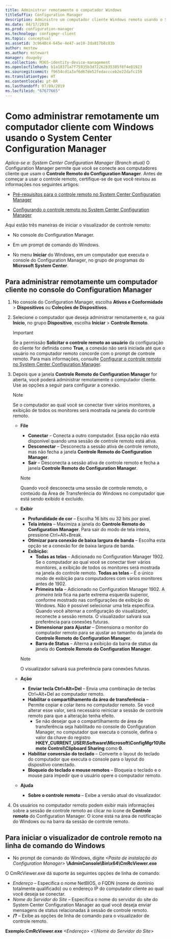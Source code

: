 ```yaml
---
title: Administrar remotamente o computador Windows
titleSuffix: Configuration Manager
description: Administre um computador cliente Windows remoto usando o System Center Configuration Manager.
ms.date: 04/17/2019
ms.prod: configuration-manager
ms.technology: configmgr-client
ms.topic: conceptual
ms.assetid: 3c9648c4-645e-4e47-ae10-2da817b8c83b
author: mestew
ms.author: mstewart
manager: dougeby
ms.collection: M365-identity-device-management
ms.openlocfilehash: b1a18371a7f75935b3d72262b35385f8f4e81923
ms.sourcegitcommit: f9654cd1a3af6d67de52fedaccceb2e22dafc159
ms.translationtype: HT
ms.contentlocale: pt-BR
ms.lasthandoff: 07/09/2019
ms.locfileid: "67677665"
---
```

# <a name="how-to-remotely-administer-a-windows-client-computer-by-using-system-center-configuration-manager"></a>Como administrar remotamente um computador cliente com Windows usando o System Center Configuration Manager

*Aplica-se a: System Center Configuration Manager (Branch atual)* O Configuration Manager permite que você se conecte aos computadores cliente que usam o **Controle Remoto do Configuration Manager**. Antes de começar a usar o controle remoto, certifique-se de que você revisou as informações nos seguintes artigos:  

-   [Pré-requisitos para o controle remoto no System Center Configuration Manager](../../../../core/clients/manage/remote-control/prerequisites-for-remote-control.md)  

-   [Configurando o controle remoto no System Center Configuration Manager](../../../../core/clients/manage/remote-control/configuring-remote-control.md)  

Aqui estão três maneiras de iniciar o visualizador de controle remoto:  

-   No console do Configuration Manager.  

-   Em um prompt de comando do Windows.  

-   No menu **Iniciar** do Windows, em um computador que executa o console do Configuration Manager, no grupo de programas do **Microsoft System Center**.  

## <a name="to-remotely-administer-a-client-computer-from-the-configuration-manager-console"></a>Para administrar remotamente um computador cliente no console do Configuration Manager  

1.  No console do Configuration Manager, escolha **Ativos e Conformidade** > **Dispositivos** ou **Coleções de Dispositivos**.  

3.  Selecione o computador que deseja administrar remotamente e, na guia **Início**, no grupo **Dispositivo**, escolha **Iniciar** > **Controle Remoto**.  

    > [!IMPORTANT]  
    >  Se a permissão **Solicitar o controle remoto ao usuário** da configuração do cliente for definida como **True**, a conexão não será iniciada até que o usuário no computador remoto concorde com o prompt de controle remoto. Para mais informações, consulte [Configurar o controle remoto no System Center Configuration Manager](../../../../core/clients/manage/remote-control/configuring-remote-control.md).  

4.  Depois que a janela **Controle Remoto do Configuration Manager** for aberta, você poderá administrar remotamente o computador cliente. Use as opções a seguir para configurar a conexão.  

    > [!NOTE]  
    >  Se o computador ao qual você se conectar tiver vários monitores, a exibição de todos os monitores será mostrada na janela do controle remoto.  

    -   **File**
        - **Conectar** – Conecta a outro computador. Essa opção não está disponível quando uma sessão de controle remoto está ativa.  
        -   **Desconectar** – Desconecta a sessão ativa de controle remoto, mas não fecha a janela **Controle Remoto do Configuration Manager**.  
        - **Sair** – Desconecta a sessão ativa de controle remoto e fecha a janela **Controle Remoto do Configuration Manager**.  

        > [!NOTE]  
        >  Quando você desconecta uma sessão de controle remoto, o conteúdo da Área de Transferência do Windows no computador que está sendo exibido é excluído.


    - **Exibir**
      - **Profundidade de cor** – Escolha 16 bits ou 32 bits por pixel.
      -  **Tela inteira** – Maximiza a janela do **Controle Remoto do Configuration Manager**. Para sair do modo de tela inteira, pressione Ctrl+Alt+Break.  
      - **Otimizar para conexão de baixa largura de banda** – Escolha esta opção se a conexão for de baixa largura de banda.
      - **Exibição:**
        - **Todas as telas** – Adicionado no Configuration Manager 1902. Se o computador ao qual você se conectar tiver vários monitores, a exibição de todos os monitores será mostrada na janela do controle remoto. **Todas as telas** – É o único modo de exibição para computadores com vários monitores antes de 1902.
        -  **Primeira tela** – Adicionado no Configuration Manager 1902. A *primeira tela* fica na parte extrema esquerda superior, conforme mostrado nas configurações de exibição do Windows. Não é possível selecionar uma tela específica. Quando você alternar a configuração do visualizador, reconecte a sessão remota. O visualizador salvará sua preferência para conexões futuras.
        -  **Dimensionar para Ajustar** – Dimensiona o monitor do computador remoto para se ajustar ao tamanho da janela do **Controle Remoto do Configuration Manager**.
        - **Barra de Status** – Alterna a exibição da barra de status da janela do **Controle Remoto do Configuration Manager**.  

       > [!NOTE]  
       >  O visualizador salvará sua preferência para conexões futuras.

    -   **Ação**
        - **Enviar tecla Ctrl+Alt+Del** – Envia uma combinação de teclas Ctrl+Alt+Del ao computador remoto. 
        - **Habilitar o compartilhamento da área de transferência** – Permite copiar e colar itens no computador remoto. Se você alterar esse valor, será necessário reiniciar a sessão de controle remoto para que a alteração tenha efeito.   
          - Se não desejar que o compartilhamento de área de transferência seja habilitado no console do Configuration Manager, no computador que executa o console, defina o valor da chave do registro **HKEY_CURRENT_USER\Software\Microsoft\ConfigMgr10\Remote Control\Clipboard Sharing** como **0**.
        - **Habilitar conversão do teclado** – Converte o layout do teclado do computador que executa o console para o layout do dispositivo conectado.
        - **Bloqueio do teclado e mouse remotos** – Bloqueia o teclado e o mouse para impedir que o usuário opere o computador remoto.  

    -   **Ajuda**
        - **Sobre o controle remoto** – Exibe a versão atual do visualizador.  

5.  Os usuários no computador remoto podem exibir mais informações sobre a sessão de controle remoto ao clicar no ícone de **Controle remoto** do Configuration Manager. O ícone está na área de notificação do Windows ou na barra da sessão de controle remoto.  

## <a name="to-start-the-remote-control-viewer-from-the-windows-command-line"></a>Para iniciar o visualizador de controle remoto na linha de comando do Windows  

-   No prompt de comando do Windows, digite _<Pasta de instalação do Configuration Manager\>_ **\AdminConsole\Bin\x64\CmRcViewer.exe**  

O CmRcViewer.exe dá suporte às seguintes opções de linha de comando:  

- *Endereço* – Especifica o nome NetBIOS, o FQDN (nome de domínio totalmente qualificado) ou o endereço IP do computador cliente ao qual você deseja se conectar.
- *Nome do Servidor do Site* – Especifica o nome do servidor do site do System Center Configuration Manager ao qual você deseja enviar mensagens de status relacionadas à sessão de controle remoto.
- **/?** – Exibe as opções de linha de comando para o visualizador de controle remoto.  
     
**Exemplo:CmRcViewer.exe** *<Endereço\>* *<\\\Nome do Servidor do Site>*  
